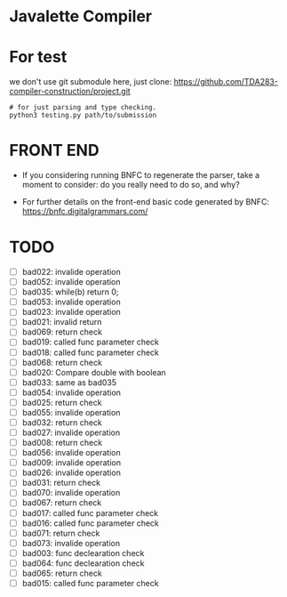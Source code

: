 # Javalette Compiler

# For test
we don't use git submodule here, just clone: https://github.com/TDA283-compiler-construction/project.git

```
# for just parsing and type checking.
python3 testing.py path/to/submission 
```


# FRONT END
+ If you considering running BNFC to regenerate the parser, take a moment to consider: do you really need to do so, and why?

+ For further details on the front-end basic code generated by BNFC: https://bnfc.digitalgrammars.com/


# TODO 
- [ ] bad022: invalide operation
- [ ] bad052: invalide operation
- [ ] bad035:  while(b) return 0; 
- [ ] bad053: invalide operation
- [ ] bad023: invalide operation
- [ ] bad021: invalid return
- [ ] bad069: return check
- [ ] bad019: called func parameter check
- [ ] bad018: called func parameter check
- [ ] bad068: return check
- [ ] bad020: Compare double with boolean
- [ ] bad033: same as bad035
- [ ] bad054: invalide operation
- [ ] bad025: return check
- [ ] bad055: invalide operation
- [ ] bad032: return check
- [ ] bad027: invalide operation
- [ ] bad008: return check
- [ ] bad056: invalide operation
- [ ] bad009: invalide operation
- [ ] bad026: invalide operation
- [ ] bad031: return check
- [ ] bad070: invalide operation
- [ ] bad067: return check
- [ ] bad017: called func parameter check
- [ ] bad016: called func parameter check
- [ ] bad071: return check
- [ ] bad073: invalide operation
- [ ] bad003: func declearation check
- [ ] bad064: func declearation check
- [ ] bad065: return check
- [ ] bad015: called func parameter check